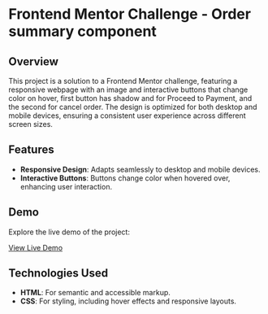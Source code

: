 # Frontend Mentor Challenge - Order summary component

## Overview
This project is a solution to a Frontend Mentor challenge, featuring a responsive webpage with an image and interactive buttons that change color on hover, first button has shadow and for Proceed to Payment, and the second for cancel order. The design is optimized for both desktop and mobile devices, ensuring a consistent user experience across different screen sizes.

## Features
- **Responsive Design**: Adapts seamlessly to desktop and mobile devices.
- **Interactive Buttons**: Buttons change color when hovered over, enhancing user interaction.

## Demo
Explore the live demo of the project:

[View Live Demo](https://rofida-abdelkader.github.io/Frontend-Mentor-Challenge-Four/)

## Technologies Used
- **HTML**: For semantic and accessible markup.
- **CSS**: For styling, including hover effects and responsive layouts.
